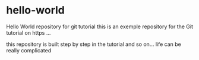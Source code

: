# hello-world 
Hello World repository for git tutorial 
this is an exemple repository for the Git tutorial on https ...

this repository is built step by step in the tutorial and so on...
life can be really complicated 
